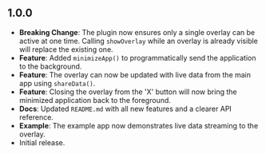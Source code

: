 ## 1.0.0

*   **Breaking Change**: The plugin now ensures only a single overlay can be active at one time. Calling `showOverlay` while an overlay is already visible will replace the existing one.
*   **Feature**: Added `minimizeApp()` to programmatically send the application to the background.
*   **Feature**: The overlay can now be updated with live data from the main app using `shareData()`.
*   **Feature**: Closing the overlay from the 'X' button will now bring the minimized application back to the foreground.
*   **Docs**: Updated `README.md` with all new features and a clearer API reference.
*   **Example**: The example app now demonstrates live data streaming to the overlay.
*   Initial release.

